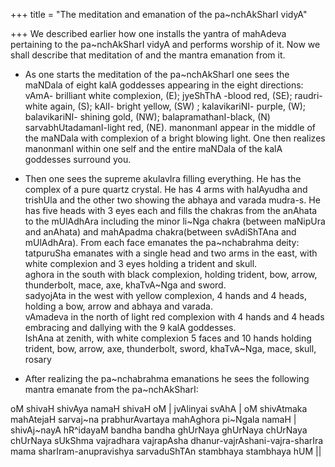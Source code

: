 +++
title = "The meditation and emanation of the pa~nchAkSharI vidyA"

+++
We described earlier how one installs the yantra of mahAdeva pertaining
to the pa\~nchAkSharI vidyA and performs worship of it. Now we shall
describe that meditation of and the mantra emanation from it.  

- As one starts the meditation of the pa\~nchAkSharI one sees the
maNDala of eight kalA goddesses appearing in the eight directions:  
vAmA- brilliant white complexion, (E); jyeShThA -blood red, (SE);
raudri- white again, (S); kAlI- bright yellow, (SW) ; kalavikariNI-
purple, (W); balavikariNI- shining gold, (NW); balapramathanI-black, (N)
sarvabhUtadamanI-light red, (NE). manonmanI appear in the middle of the
maNDala with complexion of a bright blowing light. One then realizes
manonmanI within one self and the entire maNDala of the kalA goddesses
surround you.

- Then one sees the supreme akulavIra filling everything. He has the
complex of a pure quartz crystal. He has 4 arms with halAyudha and
trishUla and the other two showing the abhaya and varada mudra-s. He has
five heads with 3 eyes each and fills the chakras from the anAhata to
the mUlAdhAra including the minor li\~Nga chakra (between maNipUra and
anAhata) and mahApadma chakra(between svAdiShTAna and mUlAdhAra). From
each face emanates the pa\~nchabrahma deity:  
tatpuruSha emanates with a single head and two arms in the east, with
white complexion and 3 eyes holding a trident and skull.  
aghora in the south with black complexion, holding trident, bow, arrow,
thunderbolt, mace, axe, khaTvA\~Nga and sword.  
sadyojAta in the west with yellow complexion, 4 hands and 4 heads,
holding a bow, arrow and abhaya and varada.  
vAmadeva in the north of light red complexion with 4 hands and 4 heads
embracing and dallying with the 9 kalA goddesses.  
IshAna at zenith, with white complexion 5 faces and 10 hands holding
trident, bow, arrow, axe, thunderbolt, sword, khaTvA\~Nga, mace, skull,
rosary

- After realizing the pa\~nchabrahma emanations he sees the following
mantra emanate from the pa\~nchAkSharI:  

oM shivaH shivAya namaH shivaH oM | jvAlinyai svAhA |  oM shivAtmaka
mahAtejaH sarvaj\~na prabhurAvartaya mahAghora pi\~Ngala namaH |
shivAj\~nayA hR^idayaM bandha bandha ghUrNaya ghUrNaya chUrNaya chUrNaya
sUkShma vajradhara vajrapAsha dhanur-vajrAshani-vajra-sharIra mama
sharIram-anupravishya sarvaduShTAn stambhaya stambhaya hUM ||

